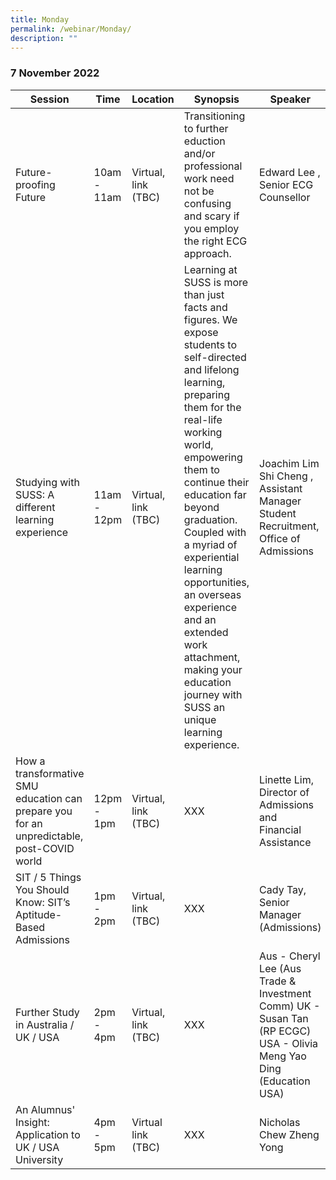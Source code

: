 ```yaml
---
title: Monday
permalink: /webinar/Monday/
description: ""
---
```

### 7 November 2022

| Session | Time | Location | Synopsis | Speaker |
| - | - | - | - | - |
| Future-proofing Future | 10am - 11am | Virtual, link (TBC) | Transitioning to further eduction and/or professional work need not be confusing and scary if you employ the right ECG approach.  | Edward Lee , Senior ECG Counsellor |
| Studying with SUSS: A different learning experience  | 11am - 12pm | Virtual, link (TBC) | Learning at SUSS is more than just facts and figures. We expose students to self-directed and lifelong learning, preparing them for the real-life working world, empowering them to continue their education far beyond graduation. Coupled with a myriad of experiential learning opportunities, an overseas experience and an extended work attachment, making your education journey with SUSS an unique learning experience.  | Joachim Lim Shi Cheng , Assistant Manager Student Recruitment, Office of Admissions |
|How a transformative SMU education can prepare you for an unpredictable, post-COVID world  | 12pm - 1pm | Virtual, link (TBC) | XXX  | Linette Lim, Director of Admissions and Financial Assistance |
| SIT / 5 Things You Should Know: SIT’s Aptitude-Based Admissions  | 1pm - 2pm | Virtual, link (TBC) | XXX  | Cady Tay, Senior Manager (Admissions) |
| Further Study in Australia / UK / USA | 2pm - 4pm | Virtual, link (TBC) | XXX  | Aus - Cheryl Lee (Aus Trade & Investment Comm)  UK - Susan Tan (RP ECGC)  USA - Olivia Meng Yao Ding (Education USA)  |
| An Alumnus' Insight: Application to UK / USA University  | 4pm - 5pm | Virtual link (TBC) | XXX  | Nicholas Chew Zheng Yong |